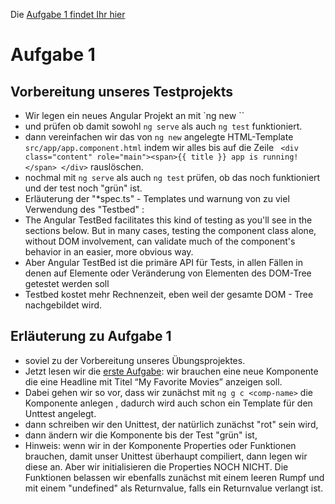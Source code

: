 Die [Aufgabe 1 findet Ihr hier](https://bodote.github.io/blog/TDD-mit-Angular/#aufgabe-1) 

# Aufgabe 1 
## Vorbereitung unseres Testprojekts
* Wir legen ein neues Angular Projekt an mit `ng new <projektname>``
* und prüfen ob damit sowohl `ng serve` als auch `ng test` funktioniert.
* dann vereinfachen wir das von `ng new` angelegte HTML-Template `src/app/app.component.html` indem wir alles bis auf die Zeile ` <div class="content" role="main"><span>{{ title }} app is running!</span> </div>` rauslöschen. 
* nochmal mit  `ng serve` als auch `ng test` prüfen, ob das noch funktioniert und der test noch "grün" ist.
* Erläuterung der "*spec.ts" - Templates und warnung von zu viel Verwendung des "Testbed" : 
* The Angular TestBed facilitates this kind of testing as you'll see in the sections below. But in many cases, testing the component class alone, without DOM involvement, can validate much of the component's behavior in an easier, more obvious way.
*  Aber Angular TestBed ist die primäre API für Tests, in allen Fällen in denen auf Elemente oder Veränderung von Elementen des DOM-Tree getestet werden soll 
* Testbed kostet mehr Rechnenzeit, eben weil der gesamte DOM - Tree nachgebildet wird.

## Erläuterung zu Aufgabe 1
* soviel zu der Vorbereitung unseres Übungsprojektes.
* Jetzt lesen wir die [erste Aufgabe](https://bodote.github.io/blog/TDD-mit-Angular/#aufgabe-1): wir brauchen eine neue Komponente die eine Headline mit  Titel “My Favorite Movies” anzeigen soll. 
* Dabei gehen wir so vor, dass wir zunächst mit `ng g c <comp-name>` die Komponente anlegen , dadurch wird auch schon ein Template für den Unttest angelegt.
* dann schreiben wir den Unittest, der natürlich zunächst "rot" sein wird,
* dann ändern wir die Komponente bis der Test "grün" ist,
* Hinweis: wenn wir in der Komponente Properties oder Funktionen brauchen, damit unser Unittest überhaupt compiliert, dann legen wir diese an. Aber wir initialisieren die Properties NOCH NICHT. Die Funktionen belassen wir ebenfalls zunächst mit einem leeren Rumpf und mit einem "undefined" als Returnvalue, falls ein Returnvalue verlangt ist.
